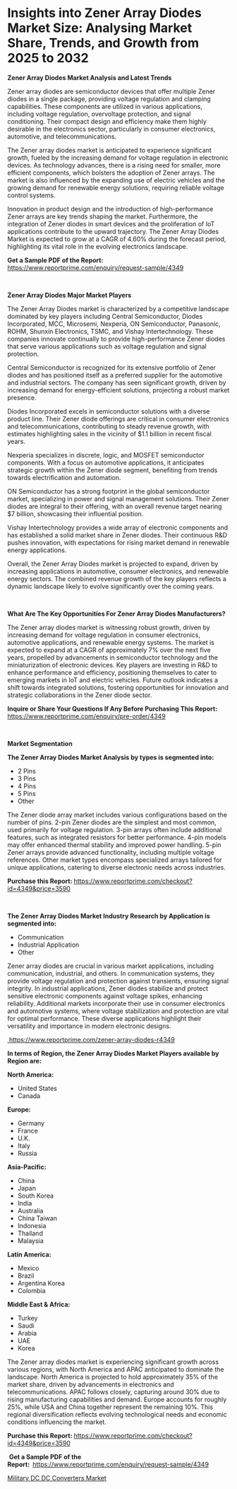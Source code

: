 <p><h1>Insights into Zener Array Diodes Market Size: Analysing Market Share, Trends, and Growth from 2025 to 2032</h1></p><p><strong>Zener Array Diodes Market Analysis and Latest Trends</strong></p>
<p><p>Zener array diodes are semiconductor devices that offer multiple Zener diodes in a single package, providing voltage regulation and clamping capabilities. These components are utilized in various applications, including voltage regulation, overvoltage protection, and signal conditioning. Their compact design and efficiency make them highly desirable in the electronics sector, particularly in consumer electronics, automotive, and telecommunications.</p><p>The Zener array diodes market is anticipated to experience significant growth, fueled by the increasing demand for voltage regulation in electronic devices. As technology advances, there is a rising need for smaller, more efficient components, which bolsters the adoption of Zener arrays. The market is also influenced by the expanding use of electric vehicles and the growing demand for renewable energy solutions, requiring reliable voltage control systems.</p><p>Innovation in product design and the introduction of high-performance Zener arrays are key trends shaping the market. Furthermore, the integration of Zener diodes in smart devices and the proliferation of IoT applications contribute to the upward trajectory. The Zener Array Diodes Market is expected to grow at a CAGR of 4.60% during the forecast period, highlighting its vital role in the evolving electronics landscape.</p></p>
<p><strong>Get a Sample PDF of the Report:&nbsp;</strong> <a href="https://www.reportprime.com/enquiry/request-sample/4349?utm_campaign=2116&utm_medium=2&utm_source=Github&utm_content=ia&utm_term=19032025&utm_id=zener-array-diodes">https://www.reportprime.com/enquiry/request-sample/4349</a></p>
<p>&nbsp;</p>
<p><strong>Zener Array Diodes Major Market Players</strong></p>
<p><p>The Zener Array Diodes market is characterized by a competitive landscape dominated by key players including Central Semiconductor, Diodes Incorporated, MCC, Microsemi, Nexperia, ON Semiconductor, Panasonic, ROHM, Shunxin Electronics, TSMC, and Vishay Intertechnology. These companies innovate continually to provide high-performance Zener diodes that serve various applications such as voltage regulation and signal protection.</p><p>Central Semiconductor is recognized for its extensive portfolio of Zener diodes and has positioned itself as a preferred supplier for the automotive and industrial sectors. The company has seen significant growth, driven by increasing demand for energy-efficient solutions, projecting a robust market presence.</p><p>Diodes Incorporated excels in semiconductor solutions with a diverse product line. Their Zener diode offerings are critical in consumer electronics and telecommunications, contributing to steady revenue growth, with estimates highlighting sales in the vicinity of $1.1 billion in recent fiscal years.</p><p>Nexperia specializes in discrete, logic, and MOSFET semiconductor components. With a focus on automotive applications, it anticipates strategic growth within the Zener diode segment, benefiting from trends towards electrification and automation.</p><p>ON Semiconductor has a strong footprint in the global semiconductor market, specializing in power and signal management solutions. Their Zener diodes are integral to their offering, with an overall revenue target nearing $7 billion, showcasing their influential position.</p><p>Vishay Intertechnology provides a wide array of electronic components and has established a solid market share in Zener diodes. Their continuous R&D pushes innovation, with expectations for rising market demand in renewable energy applications.</p><p>Overall, the Zener Array Diodes market is projected to expand, driven by increasing applications in automotive, consumer electronics, and renewable energy sectors. The combined revenue growth of the key players reflects a dynamic landscape likely to evolve significantly over the coming years.</p></p>
<p>&nbsp;</p>
<p><strong>What Are The Key Opportunities For Zener Array Diodes Manufacturers?</strong></p>
<p><p>The Zener array diodes market is witnessing robust growth, driven by increasing demand for voltage regulation in consumer electronics, automotive applications, and renewable energy systems. The market is expected to expand at a CAGR of approximately 7% over the next five years, propelled by advancements in semiconductor technology and the miniaturization of electronic devices. Key players are investing in R&D to enhance performance and efficiency, positioning themselves to cater to emerging markets in IoT and electric vehicles. Future outlook indicates a shift towards integrated solutions, fostering opportunities for innovation and strategic collaborations in the Zener diode sector.</p></p>
<p><strong>Inquire or Share Your Questions If Any Before Purchasing This Report:</strong> <a href="https://www.reportprime.com/enquiry/pre-order/4349?utm_campaign=2116&utm_medium=2&utm_source=Github&utm_content=ia&utm_term=19032025&utm_id=zener-array-diodes">https://www.reportprime.com/enquiry/pre-order/4349</a></p>
<p>&nbsp;</p>
<p><strong>Market Segmentation</strong></p>
<p><strong>The Zener Array Diodes Market Analysis by types is segmented into:</strong></p>
<p><ul><li>2 Pins</li><li>3 Pins</li><li>4 Pins</li><li>5 Pins</li><li>Other</li></ul></p>
<p><p>The Zener diode array market includes various configurations based on the number of pins. 2-pin Zener diodes are the simplest and most common, used primarily for voltage regulation. 3-pin arrays often include additional features, such as integrated resistors for better performance. 4-pin models may offer enhanced thermal stability and improved power handling. 5-pin Zener arrays provide advanced functionality, including multiple voltage references. Other market types encompass specialized arrays tailored for unique applications, catering to diverse electronic needs across industries.</p></p>
<p><strong>Purchase this Report:&nbsp;</strong><a href="https://www.reportprime.com/checkout?id=4349&price=3590&utm_campaign=2116&utm_medium=2&utm_source=Github&utm_content=ia&utm_term=19032025&utm_id=zener-array-diodes">https://www.reportprime.com/checkout?id=4349&price=3590</a></p>
<p>&nbsp;</p>
<p><strong>The Zener Array Diodes Market Industry Research by Application is segmented into:</strong></p>
<p><ul><li>Communication</li><li>Industrial Application</li><li>Other</li></ul></p>
<p><p>Zener array diodes are crucial in various market applications, including communication, industrial, and others. In communication systems, they provide voltage regulation and protection against transients, ensuring signal integrity. In industrial applications, Zener diodes stabilize and protect sensitive electronic components against voltage spikes, enhancing reliability. Additional markets incorporate their use in consumer electronics and automotive systems, where voltage stabilization and protection are vital for optimal performance. These diverse applications highlight their versatility and importance in modern electronic designs.</p></p>
<p><a href="https://www.reportprime.com/zener-array-diodes-r4349?utm_campaign=2116&utm_medium=2&utm_source=Github&utm_content=ia&utm_term=19032025&utm_id=zener-array-diodes">&nbsp;https://www.reportprime.com/zener-array-diodes-r4349</a></p>
<p><strong>In terms of Region, the Zener Array Diodes Market Players available by Region are:</strong></p>
<p>
    <p> <strong> North America: </strong>
        <ul>
            <li>United States</li>
            <li>Canada</li>
        </ul>
        </p> 
    <p> <strong> Europe: </strong>
        <ul>
            <li>Germany</li>
            <li>France</li>
            <li>U.K.</li>
            <li>Italy</li>
            <li>Russia</li>
        </ul>
        </p> 
    <p> <strong> Asia-Pacific: </strong>
        <ul>
            <li>China</li>
            <li>Japan</li>
            <li>South Korea</li>
            <li>India</li>
            <li>Australia</li>
            <li>China Taiwan</li>
            <li>Indonesia</li>
            <li>Thailand</li>
            <li>Malaysia</li>
        </ul>
        </p> 
    <p> <strong> Latin America: </strong>
        <ul>
            <li>Mexico</li>
            <li>Brazil</li>
            <li>Argentina Korea</li>
            <li>Colombia</li>
        </ul>
        </p> 
    <p> <strong> Middle East & Africa: </strong>
        <ul>
            <li>Turkey</li>
            <li>Saudi</li>
            <li>Arabia</li>
            <li>UAE</li>
            <li>Korea</li>
        </ul>
    </p>
    </p>
<p><p>The Zener array diodes market is experiencing significant growth across various regions, with North America and APAC anticipated to dominate the landscape. North America is projected to hold approximately 35% of the market share, driven by advancements in electronics and telecommunications. APAC follows closely, capturing around 30% due to rising manufacturing capabilities and demand. Europe accounts for roughly 25%, while USA and China together represent the remaining 10%. This regional diversification reflects evolving technological needs and economic conditions influencing the market.</p></p>
<p><strong>Purchase this Report: </strong><a href="https://www.reportprime.com/checkout?id=4349&price=3590&utm_campaign=2116&utm_medium=2&utm_source=Github&utm_content=ia&utm_term=19032025&utm_id=zener-array-diodes">https://www.reportprime.com/checkout?id=4349&price=3590</a></p>
<p>&nbsp;<strong>Get a Sample PDF of the Report:&nbsp;&nbsp;</strong><a href="https://www.reportprime.com/enquiry/request-sample/4349?utm_campaign=2116&utm_medium=2&utm_source=Github&utm_content=ia&utm_term=19032025&utm_id=zener-array-diodes">https://www.reportprime.com/enquiry/request-sample/4349</a></p>
<p><strong></strong></p>
<p><p><a href="https://github.com/luckyshygirl/Market-Research-Report-List-7/blob/main/military-dc-dc-converters-market.md?utm_campaign=2116&utm_medium=2&utm_source=Github&utm_content=ia&utm_term=19032025&utm_id=zener-array-diodes">Military DC DC Converters Market</a></p></p>